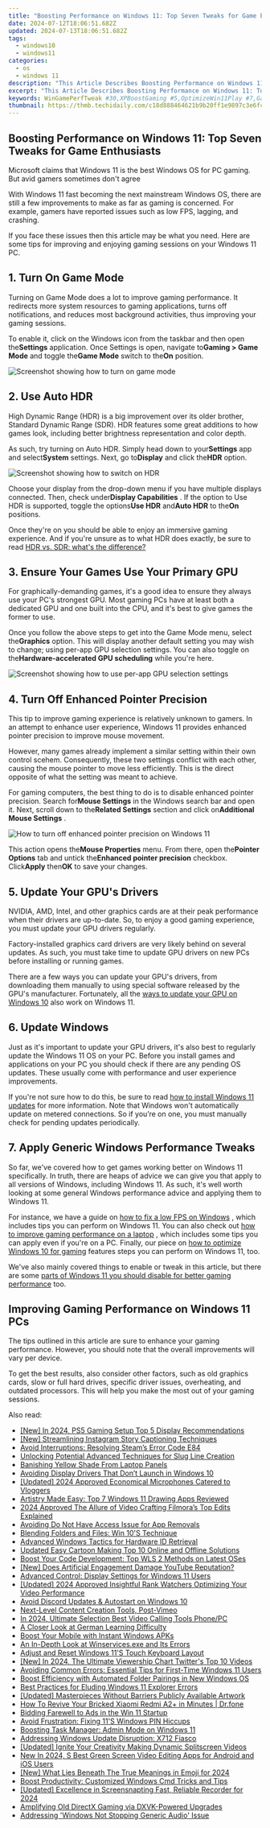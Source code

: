 ```yaml
---
title: "Boosting Performance on Windows 11: Top Seven Tweaks for Game Enthusiasts"
date: 2024-07-12T18:06:51.682Z
updated: 2024-07-13T18:06:51.682Z
tags:
  - windows10
  - windows11
categories:
  - os
  - windows 11
description: "This Article Describes Boosting Performance on Windows 11: Top Seven Tweaks for Game Enthusiasts"
excerpt: "This Article Describes Boosting Performance on Windows 11: Top Seven Tweaks for Game Enthusiasts"
keywords: WinGamePerfTweak #30,XPBoostGaming #5,OptimizeWin11Play #7,GamerWinConfig #9,SpeedUpWindowsGameplay #6,GamersWinOptimization #8,PerformanceTipsWin11 #10
thumbnail: https://thmb.techidaily.com/c18d888464621b9b20ff1e9897c3e6fc08590ad7205eab6f350d2eff8745d04c.jpg
---
```


## Boosting Performance on Windows 11: Top Seven Tweaks for Game Enthusiasts

 Microsoft claims that Windows 11 is the best Windows OS for PC gaming. But avid gamers sometimes don't agree

 With Windows 11 fast becoming the next mainstream Windows OS, there are still a few improvements to make as far as gaming is concerned. For example, gamers have reported issues such as low FPS, lagging, and crashing.

 If you face these issues then this article may be what you need. Here are some tips for improving and enjoying gaming sessions on your Windows 11 PC.

## 1\. Turn On Game Mode

 Turning on Game Mode does a lot to improve gaming performance. It redirects more system resources to gaming applications, turns off notifications, and reduces most background activities, thus improving your gaming sessions.

 To enable it, click on the Windows icon from the taskbar and then open the**Settings** application. Once Settings is open, navigate to**Gaming > Game Mode** and toggle the**Game Mode** switch to the**On** position.

![Screenshot showing how to turn on game mode](https://static1.makeuseofimages.com/wordpress/wp-content/uploads/2023/02/screenshot-on-how-to-turn-on-game-mode.JPG)

## 2\. Use Auto HDR

 High Dynamic Range (HDR) is a big improvement over its older brother, Standard Dynamic Range (SDR). HDR features some great additions to how games look, including better brightness representation and color depth.

 As such, try turning on Auto HDR. Simply head down to your**Settings** app and select**System** settings. Next, go to**Display** and click the**HDR** option.

![Screenshot showing how to switch on HDR](https://static1.makeuseofimages.com/wordpress/wp-content/uploads/2023/02/screenshot-of-display-screen-to-switch-on-hdr.JPG)

 Choose your display from the drop-down menu if you have multiple displays connected. Then, check under**Display Capabilities** . If the option to Use HDR is supported, toggle the options**Use HDR** and**Auto HDR** to the**On** positions.

 Once they're on you should be able to enjoy an immersive gaming experience. And if you're unsure as to what HDR does exactly, be sure to read [HDR vs. SDR: what's the difference?](https://www.makeuseof.com/hdr-vs-sdr-whats-the-difference/)

## 3\. Ensure Your Games Use Your Primary GPU

 For graphically-demanding games, it's a good idea to ensure they always use your PC's strongest GPU. Most gaming PCs have at least both a dedicated GPU and one built into the CPU, and it's best to give games the former to use.

 Once you follow the above steps to get into the Game Mode menu, select the**Graphics** option. This will display another default setting you may wish to change; using per-app GPU selection settings. You can also toggle on the**Hardware-accelerated GPU scheduling** while you're here.

![Screenshot showing how to use per-app GPU selection settings](https://static1.makeuseofimages.com/wordpress/wp-content/uploads/2023/02/screenshot-to-use-per-app-gpu-selection-settings.JPG)

## 4\. Turn Off Enhanced Pointer Precision

 This tip to improve gaming experience is relatively unknown to gamers. In an attempt to enhance user experience, Windows 11 provides enhanced pointer precision to improve mouse movement.

 However, many games already implement a similar setting within their own control scehem. Consequently, these two settings conflict with each other, causing the mouse pointer to move less efficiently. This is the direct opposite of what the setting was meant to achieve.

 For gaming computers, the best thing to do is to disable enhanced pointer precision. Search for**Mouse Settings** in the Windows search bar and open it. Next, scroll down to the**Related Settings** section and click on**Additional Mouse Settings** .

![How to turn off enhanced pointer precision on Windows 11](https://static1.makeuseofimages.com/wordpress/wp-content/uploads/2023/02/enhanced-pointer-precision.jpg)

 This action opens the**Mouse Properties** menu. From there, open the**Pointer Options** tab and untick the**Enhanced pointer precision** checkbox. Click**Apply** then**OK** to save your changes.

## 5\. Update Your GPU's Drivers

 NVIDIA, AMD, Intel, and other graphics cards are at their peak performance when their drivers are up-to-date. So, to enjoy a good gaming experience, you must update your GPU drivers regularly.

 Factory-installed graphics card drivers are very likely behind on several updates. As such, you must take time to update GPU drivers on new PCs before installing or running games.

 There are a few ways you can update your GPU's drivers, from downloading them manually to using special software released by the GPU's manufacturer. Fortunately, all the [ways to update your GPU on Windows 10](https://www.makeuseof.com/update-graphics-drivers-in-windows-10/) also work on Windows 11.

## 6\. Update Windows

 Just as it's important to update your GPU drivers, it's also best to regularly update the Windows 11 OS on your PC. Before you install games and applications on your PC you should check if there are any pending OS updates. These usually come with performance and user experience improvements.

 If you're not sure how to do this, be sure to read [how to install Windows 11 updates](https://www.makeuseof.com/windows-11-install-updates/) for more information. Note that Windows won't automatically update on metered connections. So if you’re on one, you must manually check for pending updates periodically.

## 7\. Apply Generic Windows Performance Tweaks

 So far, we've covered how to get games working better on Windows 11 specifically. In truth, there are heaps of advice we can give you that apply to all versions of Windows, including Windows 11\. As such, it's well worth looking at some general Windows performance advice and applying them to Windows 11.

 For instance, we have a guide on [how to fix a low FPS on Windows](https://www.makeuseof.com/tag/fix-low-game-fps-windows/) , which includes tips you can perform on Windows 11\. You can also check out [how to improve gaming performance on a laptop](https://www.makeuseof.com/tag/5-ways-improve-laptop-gaming-performance/) , which includes some tips you can apply even if you're on a PC. Finally, our piece on [how to optimize Windows 10 for gaming](https://www.makeuseof.com/tag/optimize-windows-10-gaming/) features steps you can perform on Windows 11, too.

 We've also mainly covered things to enable or tweak in this article, but there are some [parts of Windows 11 you should disable for better gaming performance](https://www.makeuseof.com/windows-11-disable-gaming-performance/) too.

## Improving Gaming Performance on Windows 11 PCs

 The tips outlined in this article are sure to enhance your gaming performance. However, you should note that the overall improvements will vary per device.

 To get the best results, also consider other factors, such as old graphics cards, slow or full hard drives, specific driver issues, overheating, and outdated processors. This will help you make the most out of your gaming sessions.


<ins class="adsbygoogle"
     style="display:block"
     data-ad-format="autorelaxed"
     data-ad-client="ca-pub-7571918770474297"
     data-ad-slot="1223367746"></ins>



<ins class="adsbygoogle"
     style="display:block"
     data-ad-client="ca-pub-7571918770474297"
     data-ad-slot="8358498916"
     data-ad-format="auto"
     data-full-width-responsive="true"></ins>

<span class="atpl-alsoreadstyle">Also read:</span>
<div><ul>
<li><a href="https://vp-tips.techidaily.com/new-in-2024-ps5-gaming-setup-top-5-display-recommendations/"><u>[New] In 2024, PS5 Gaming Setup  Top 5 Display Recommendations</u></a></li>
<li><a href="https://instagram-videos.techidaily.com/new-streamlining-instagram-story-captioning-techniques/"><u>[New] Streamlining Instagram Story Captioning Techniques</u></a></li>
<li><a href="https://win11-tips.techidaily.com/avoid-interruptions-resolving-steams-error-code-e84/"><u>Avoid Interruptions: Resolving Steam’s Error Code E84</u></a></li>
<li><a href="https://fox-glue.techidaily.com/unlocking-potential-advanced-techniques-for-slug-line-creation/"><u>Unlocking Potential  Advanced Techniques for Slug Line Creation</u></a></li>
<li><a href="https://win11-tips.techidaily.com/banishing-yellow-shade-from-laptop-panels/"><u>Banishing Yellow Shade From Laptop Panels</u></a></li>
<li><a href="https://win11-tips.techidaily.com/avoiding-display-drivers-that-dont-launch-in-windows-10/"><u>Avoiding Display Drivers That Don’t Launch in Windows 10</u></a></li>
<li><a href="https://facebook-record-videos.techidaily.com/updated-2024-approved-economical-microphones-catered-to-vloggers/"><u>[Updated] 2024 Approved  Economical Microphones Catered to Vloggers</u></a></li>
<li><a href="https://win11-tips.techidaily.com/artistry-made-easy-top-7-windows-11-drawing-apps-reviewed/"><u>Artistry Made Easy: Top 7 Windows 11 Drawing Apps Reviewed</u></a></li>
<li><a href="https://some-skills.techidaily.com/2024-approved-the-allure-of-video-crafting-filmoras-top-edits-explained/"><u>2024 Approved  The Allure of Video Crafting  Filmora’s Top Edits Explained</u></a></li>
<li><a href="https://win11-tips.techidaily.com/avoiding-do-not-have-access-issue-for-app-removals/"><u>Avoiding Do Not Have Access Issue for App Removals</u></a></li>
<li><a href="https://win11-tips.techidaily.com/blending-folders-and-files-win-10s-technique/"><u>Blending Folders and Files: Win 10'S Technique</u></a></li>
<li><a href="https://win11-tips.techidaily.com/advanced-windows-tactics-for-hardware-id-retrieval/"><u>Advanced Windows Tactics for Hardware ID Retrieval</u></a></li>
<li><a href="https://ai-vdieo-software.techidaily.com/updated-easy-cartoon-making-top-10-online-and-offline-solutions/"><u>Updated Easy Cartoon Making Top 10 Online and Offline Solutions</u></a></li>
<li><a href="https://win11-tips.techidaily.com/boost-your-code-development-top-wls-2-methods-on-latest-oses/"><u>Boost Your Code Development: Top WLS 2 Methods on Latest OSes</u></a></li>
<li><a href="https://youtube-clips.techidaily.com/new-does-artificial-engagement-damage-youtube-reputation/"><u>[New] Does Artificial Engagement Damage YouTube Reputation?</u></a></li>
<li><a href="https://win11-tips.techidaily.com/advanced-control-display-settings-for-windows-11-users/"><u>Advanced Control: Display Settings for Windows 11 Users</u></a></li>
<li><a href="https://youtube-lab.techidaily.com/ed-2024-approved-insightful-rank-watchers-optimizing-your-video-performance/"><u>[Updated] 2024 Approved  Insightful Rank Watchers  Optimizing Your Video Performance</u></a></li>
<li><a href="https://win11-tips.techidaily.com/avoid-discord-updates-and-autostart-on-windows-10/"><u>Avoid Discord Updates & Autostart on Windows 10</u></a></li>
<li><a href="https://vimeo-videos.techidaily.com/next-level-content-creation-tools-post-vimeo/"><u>Next-Level Content Creation Tools, Post-Vimeo</u></a></li>
<li><a href="https://remote-screen-capture.techidaily.com/in-2024-ultimate-selection-best-video-calling-tools-phonepc/"><u>In 2024, Ultimate Selection  Best Video Calling Tools Phone/PC</u></a></li>
<li><a href="https://mondly-stories.techidaily.com/a-closer-look-at-german-learning-difficulty/"><u>A Closer Look at German Learning Difficulty</u></a></li>
<li><a href="https://win11-tips.techidaily.com/boost-your-mobile-with-instant-windows-apks/"><u>Boost Your Mobile with Instant Windows APKs</u></a></li>
<li><a href="https://win11-tips.techidaily.com/an-in-depth-look-at-winservicesexe-and-its-errors/"><u>An In-Depth Look at Winservices.exe and Its Errors</u></a></li>
<li><a href="https://win11-tips.techidaily.com/adjust-and-reset-windows-11s-touch-keyboard-layout/"><u>Adjust and Reset Windows 11'S Touch Keyboard Layout</u></a></li>
<li><a href="https://twitter-videos.techidaily.com/new-in-2024-the-ultimate-viewership-chart-twitters-top-10-videos/"><u>[New] In 2024, The Ultimate Viewership Chart  Twitter's Top 10 Videos</u></a></li>
<li><a href="https://win11-tips.techidaily.com/avoiding-common-errors-essential-tips-for-first-time-windows-11-users/"><u>Avoiding Common Errors: Essential Tips for First-Time Windows 11 Users</u></a></li>
<li><a href="https://win11-tips.techidaily.com/boost-efficiency-with-automated-folder-pairings-in-new-windows-os/"><u>Boost Efficiency with Automated Folder Pairings in New Windows OS</u></a></li>
<li><a href="https://win11-tips.techidaily.com/best-practices-for-eluding-windows-11-explorer-errors/"><u>Best Practices for Eluding Windows 11 Explorer Errors</u></a></li>
<li><a href="https://extra-guidance.techidaily.com/updated-masterpieces-without-barriers-publicly-available-artwork/"><u>[Updated] Masterpieces Without Barriers  Publicly Available Artwork</u></a></li>
<li><a href="https://fix-guide.techidaily.com/how-to-revive-your-bricked-xiaomi-redmi-a2plus-in-minutes-drfone-by-drfone-fix-android-problems-fix-android-problems/"><u>How To Revive Your Bricked Xiaomi Redmi A2+ in Minutes | Dr.fone</u></a></li>
<li><a href="https://win11-tips.techidaily.com/bidding-farewell-to-ads-in-the-win-11-startup/"><u>Bidding Farewell to Ads in the Win 11 Startup</u></a></li>
<li><a href="https://win11-tips.techidaily.com/avoid-frustration-fixing-11s-windows-pin-hiccups/"><u>Avoid Frustration: Fixing 11'S Windows PIN Hiccups</u></a></li>
<li><a href="https://win11-tips.techidaily.com/boosting-task-manager-admin-mode-on-windows-11/"><u>Boosting Task Manager: Admin Mode on Windows 11</u></a></li>
<li><a href="https://win11-tips.techidaily.com/addressing-windows-update-disruption-x712-fiasco/"><u>Addressing Windows Update Disruption: X712 Fiasco</u></a></li>
<li><a href="https://facebook-video-share.techidaily.com/updated-ignite-your-creativity-making-dynamic-splitscreen-videos/"><u>[Updated] Ignite Your Creativity  Making Dynamic Splitscreen Videos</u></a></li>
<li><a href="https://ai-video-apps.techidaily.com/new-in-2024-s-best-green-screen-video-editing-apps-for-android-and-ios-users/"><u>New In 2024, S Best Green Screen Video Editing Apps for Android and iOS Users</u></a></li>
<li><a href="https://snapchat-videos.techidaily.com/new-what-lies-beneath-the-true-meanings-in-emoji-for-2024/"><u>[New] What Lies Beneath  The True Meanings in Emoji for 2024</u></a></li>
<li><a href="https://win11-tips.techidaily.com/boost-productivity-customized-windows-cmd-tricks-and-tips/"><u>Boost Productivity: Customized Windows Cmd Tricks and Tips</u></a></li>
<li><a href="https://screen-activity-recording.techidaily.com/updated-excellence-in-screensnapting-fast-reliable-recorder-for-2024/"><u>[Updated] Excellence in Screensnapting  Fast, Reliable Recorder for 2024</u></a></li>
<li><a href="https://win11-tips.techidaily.com/amplifying-old-directx-gaming-via-dxvk-powered-upgrades/"><u>Amplifying Old DirectX Gaming via DXVK-Powered Upgrades</u></a></li>
<li><a href="https://win11-tips.techidaily.com/addressing-windows-not-stopping-generic-audio-issue/"><u>Addressing 'Windows Not Stopping Generic Audio' Issue</u></a></li>
</ul></div>
